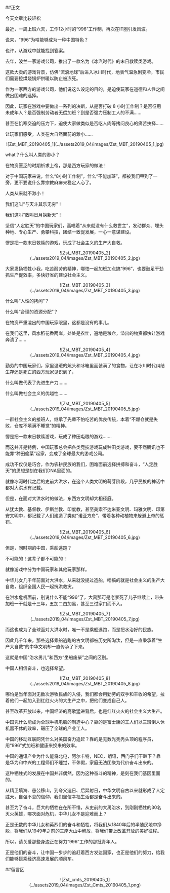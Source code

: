 ##正文

今天文章比较轻松

最近，一周上班六天，工作12小时的“996”工作制，再次在IT圈引发风波。

说来，“996”为啥能够成为一种中国特色？

也许，从游戏中就能找到答案。

去年，波兰一家游戏公司，推出了一款名为《冰汽时代》的末日救赎类游戏。

这款大卖的游戏背景，仿佛“流浪地球”后进入冰川时代，地表气温急剧变冷，市民们需要挖煤烧锅炉供暖以防止被冻死。

作为一家西方的游戏公司，他们说这么设定的目的，是迫使玩家在道德和人性之间做出困难的选择。

因此，玩家在游戏中要做出一系列的决断，从是否打破 8 小时工作制？是否征用未成年人？是否强制劳动者无偿加班？到是否强力压制工人的不满......

甚至在饥寒交迫的压力下，迫使大家做类似是否吃人肉等拷问良心的痛苦抉择......

让玩家们感受，人类在大自然面前的渺小......

 <div align="center">![Zst_MBT_20190405_1](../assets2019_04/images/Zst_MBT_20190405_1.jpg)</div>

what？什么叫人类的渺小？

在物资匮乏的时期祈求上帝，那是西方玩家的做法！

对于中国玩家来说，什么“8小时工作制”，什么“不能加班”，都被我们甩到了一旁，更不要说什么靠宗教麻痹来稳定人心了。

人类从来就不渺小！

我们这叫“与天斗其乐无穷”！

我们这叫“敢叫日月换新天”！

坚信“人定胜天”的中国玩家们，高唱着“从来就没有什么救世主”，发动群众、埋头种地、专心生产、勇攀科技，团结一致促发展，一心一意谋建设。

愣是把一款末日救赎的游戏，玩成了社会主义的生产大自救。

 <div align="center">![Zst_MBT_20190405_2](../assets2019_04/images/Zst_MBT_20190405_2.jpg)</div>

大家发扬牺牲小我，吃苦耐劳的精神，哪怕一起加班加点搞“996”，也要鼓足干劲抓生产促效率，多快好省的建设社会主义。

 <div align="center">![Zst_MBT_20190405_3](../assets2019_04/images/Zst_MBT_20190405_3.jpg)</div>

什么叫“人性的拷问”？

什么叫“合理的资源分配”？

在物资严重溢出的中国玩家眼里，这都是没有的事儿。

在我们这里，风水稻花香两岸，处处是农忙，遍地是粮仓，溢出的物资都快让游戏奔溃了......

 <div align="center">![Zst_MBT_20190405_4](../assets2019_04/images/Zst_MBT_20190405_4.jpg)</div>

勤劳的中国玩家们，家里温暖的炕头和冰箱里面装满了的食物，让在冰川时代纠结生存还是死亡的西方玩家见识到了，

什么叫做代表了先进生产力.......

什么叫做社会主义的优越性.......

 <div align="center">![Zst_MBT_20190405_5](../assets2019_04/images/Zst_MBT_20190405_5.jpg)</div>

一群社会主义的接班人，继承了先辈不怕吃苦的优良传统，本着“不爆仓就是失败，仓库不填满不睡觉”的精神。

愣是把一款末日救赎游戏，玩成了种田屯粮的游戏.......

而这并非是特例，中国玩家总会把各类竞技游戏玩成种田类游戏，要不然腾讯也不能靠“种田偷菜”起家，变成了全球最大的游戏公司。

成功不仅仅是巧合，作为农耕民族的我们，困难面前选择拼搏和奋斗，“人定胜天”的思想是刻在我们DNA里面的。

就像冰河时代之后的史前大洪水，在这个人类文明的萌芽阶段，几乎民族的神话中都对大洪水有记载。

但是，在面对大洪水时的做法，东西方文明却大相径庭。

从犹太教、基督教、伊斯兰教、印度教，甚至美索不达米亚文明、玛雅文明、印第安文明中，都记载了人们建造了类似“诺亚方舟”，带着各种动植物来躲避上帝的惩罚。

 <div align="center">![Zst_MBT_20190405_6](../assets2019_04/images/Zst_MBT_20190405_6.jpg)</div>

但是，同时期的中国，乘船逃跑？

不可能的！这辈子都不可能的！

就像游戏中分为中国玩家和其他玩家那样。

中华儿女几千年前面对大洪水，从来就没提过造船，咱搞的就是社会主义的生产大自救，组织全国人民一起抗洪救灾。

在洪水危机面前，别说什么不能“996”了，大禹那可是老爹死了儿子继续上，带头加班一干就是十三年，五加二白加黑，甚至三过家门而不入。

 <div align="center">![Zst_MBT_20190405_7](../assets2019_04/images/Zst_MBT_20190405_7.jpg)</div>

而这也成为了全球面对大洪水时，唯一不是乘船逃跑，而是把水治好的民族。

因此几千年来，那些选择乘船逃跑的古文明都被历史所淘汰，但是一直秉承着“生产大自救”的中华文明却一直传承了下来。

这就是中国“治水男儿”和西方“坐船废柴”之间的区别。

中国人相信奋斗，也选择希望。
 
 <div align="center">![Zst_MBT_20190405_8](../assets2019_04/images/Zst_MBT_20190405_8.jpg)</div>

哪怕是当年面对无数次游牧民族的入侵，我们都会用勤劳的双手和丰收的希望，拉着他们一起加入到红红火火的大生产之中，把他们变成自己人。

甚至改革开放以来，中国经济的高歌猛进背后，也是红红火火的社会主义大生产。

中国凭什么能成为全球手机电脑的制造中心？靠的是富士康的工人们以三班倒人休机器不休的效率，碾压了全球的产业工人。

中国的移动互联网凭什么对美国奋力追赶？靠的是无数光秃秃头顶的程序员，用“996”式加班和健康来换来的效率。

中国的通讯产业为什么能将北电，阿尔卡特，NEC，朗讯，西门子们干趴下？靠是华为和中兴的工程师们不睡觉，不休假，家庭无法团聚为代价奋斗出来的。

这种牺牲式的发展在中国并非偶然，因为这种奋斗的精神，是刻在我们基因里面的。

从精卫填海、愚公移山，到夸父追日、后羿射日，中华文明自古以来就形成了人定胜天，自强不息的信仰，我们坚信幸福生活都是奋斗出来的。

甚至为了奋斗，巨大的牺牲在在所不惜，从史前的大禹治水，到刚刚牺牲的30名灭火英雄，哪次面对危机，中华儿女不是迎难而上？

正是无数的中华儿女和英烈们的奋斗和牺牲，将我们从1840年后的半殖民地中挣脱，将我们从1949年之前的三座大山中解放，将我们带上改革开放的美好征程。

所以，请关爱那些身边正在努力“996”工作的那批青年人。

正是他们的奋斗，让中国一步步的追赶着西方发达国家，也正是他们的努力，给我们能够搭乘经济高速发展的顺风车。

##留言区
 <div align="center">![Zst_cmts_20190405_1](../assets2019_04/images/Zst_Cmts_20190405_1.png)</div>